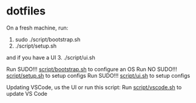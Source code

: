 # dotfiles

On a fresh machine, run:
1. sudo ./script/bootstrap.sh
2. ./script/setup.sh

and if you have a UI
3. ./script/ui.sh

Run SUDO!!! [script/bootstrap.sh](https://github.com/jonfriesen/dotfiles/blob/master/script/bootstrap.sh) to configure an OS
Run NO SUDO!!! [script/setup.sh](https://github.com/jonfriesen/dotfiles/blob/master/script/setup.sh) to setup configs
Run SUDO!!! [script/ui.sh](https://github.com/jonfriesen/dotfiles/blob/master/script/ui.sh) to setup configs

Updating VSCode, us the UI or run this script:
Run [script/vscode.sh](https://github.com/jonfriesen/dotfiles/blob/master/script/vscode.sh) to update VS Code


